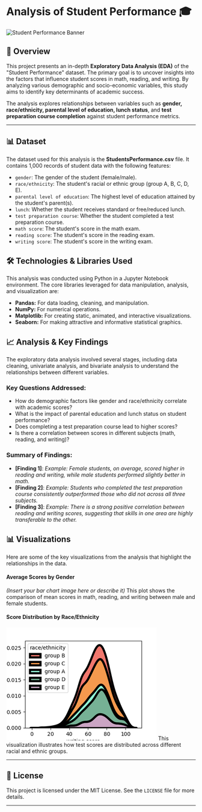 # Analysis of Student Performance 🎓

![Student Performance Banner](https://i.imgur.com/7bYhA8A.png)

## 📖 Overview

This project presents an in-depth **Exploratory Data Analysis (EDA)** of the "Student Performance" dataset. The primary goal is to uncover insights into the factors that influence student scores in math, reading, and writing. By analyzing various demographic and socio-economic variables, this study aims to identify key determinants of academic success.

The analysis explores relationships between variables such as **gender, race/ethnicity, parental level of education, lunch status**, and **test preparation course completion** against student performance metrics.

---

## 📊 Dataset

The dataset used for this analysis is the **StudentsPerformance.csv** file. It contains 1,000 records of student data with the following features:

* `gender`: The gender of the student (female/male).
* `race/ethnicity`: The student's racial or ethnic group (group A, B, C, D, E).
* `parental level of education`: The highest level of education attained by the student's parent(s).
* `lunch`: Whether the student receives standard or free/reduced lunch.
* `test preparation course`: Whether the student completed a test preparation course.
* `math score`: The student's score in the math exam.
* `reading score`: The student's score in the reading exam.
* `writing score`: The student's score in the writing exam.

## 🛠️ Technologies & Libraries Used

This analysis was conducted using Python in a Jupyter Notebook environment. The core libraries leveraged for data manipulation, analysis, and visualization are:

* **Pandas:** For data loading, cleaning, and manipulation.
* **NumPy:** For numerical operations.
* **Matplotlib:** For creating static, animated, and interactive visualizations.
* **Seaborn:** For making attractive and informative statistical graphics.

## 📈 Analysis & Key Findings

The exploratory data analysis involved several stages, including data cleaning, univariate analysis, and bivariate analysis to understand the relationships between different variables.

### Key Questions Addressed:
* How do demographic factors like gender and race/ethnicity correlate with academic scores?
* What is the impact of parental education and lunch status on student performance?
* Does completing a test preparation course lead to higher scores?
* Is there a correlation between scores in different subjects (math, reading, and writing)?

### Summary of Findings:
* **[Finding 1]**: *Example: Female students, on average, scored higher in reading and writing, while male students performed slightly better in math.*
* **[Finding 2]**: *Example: Students who completed the test preparation course consistently outperformed those who did not across all three subjects.*
* **[Finding 3]**: *Example: There is a strong positive correlation between reading and writing scores, suggesting that skills in one area are highly transferable to the other.*

## 📊 Visualizations

Here are some of the key visualizations from the analysis that highlight the relationships in the data.

#### Average Scores by Gender
*(Insert your bar chart image here or describe it)*
This plot shows the comparison of mean scores in math, reading, and writing between male and female students.

#### Score Distribution by Race/Ethnicity
![Race/Ethnicity](https://github.com/hussain-data/Student-Performance-Analysis/blob/7f9d5309c4ec710484e1f78086126cf539a08736/plotimage.png)
This visualization illustrates how test scores are distributed across different racial and ethnic groups.

---

## 📜 License

This project is licensed under the MIT License. See the `LICENSE` file for more details.

---
